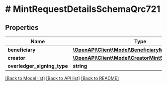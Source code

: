 # # MintRequestDetailsSchemaQrc721

## Properties

Name | Type | Description | Notes
------------ | ------------- | ------------- | -------------
**beneficiary** | [**\OpenAPI\Client\Model\BeneficiaryMintSchemaQrc721**](BeneficiaryMintSchemaQrc721.md) |  | [optional]
**creator** | [**\OpenAPI\Client\Model\CreatorMintSchema**](CreatorMintSchema.md) |  | [optional]
**overledger_signing_type** | **string** |  | [optional]

[[Back to Model list]](../../README.md#models) [[Back to API list]](../../README.md#endpoints) [[Back to README]](../../README.md)

